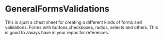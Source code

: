 # GeneralFormsValidations

This is ajust a cheat sheet for creating a different kinds of forms and validations. Forms with buttons,checkboxes, radios, selects and others.
This is good to always have in your repos for references.
